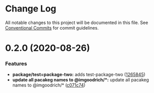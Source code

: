 # Change Log

All notable changes to this project will be documented in this file.
See [Conventional Commits](https://conventionalcommits.org) for commit guidelines.

# 0.2.0 (2020-08-26)


### Features

* **package/test=package-two:** adds test-package-two ([1265845](https://github.com/LeeMellon/cicd-practice/commit/126584597989e846dc5498e0178ff4ea5241f8f1))
* **update all pacakeg names to @imgoodrich/*:** update all pacakeg names to @imgoodrich/* ([c071c74](https://github.com/LeeMellon/cicd-practice/commit/c071c746ea334b9ffafb2c9648fd128316e2c247))
